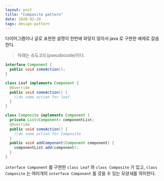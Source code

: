 ```yaml
---
layout: post
title: "Composite pattern"
date: 2020-02-20
tags: design-pattern
---
```


다이어그램이나 글로 표현한 설명이 한번에 와닿지 않아서 java 로 구현한 예제로 갈음한다.
> 아래는 슈도코드(pseudocode)이다.

``` java
interface Component {
  public void someAction();
}

class Leaf implements Component {
  @Override
  public void someAction() {
    //do some action for leaf
  }
}

class Composite implements Component {
  private List<Component> componentList;
  @Override
  public void someAction() {
    //do some action for Composite
  }
  public void addComponent(Component component) {
    componentList.add(component);
  }
}
```

`interface Component` 를 구현한 `class Leaf` 와 `class Composite` 가 있고, `class Composite` 는 여러개의 `interface Component` 를 갖을 수 있는 모양새를 의미한다.
